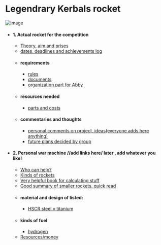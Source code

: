 # Legendrary Kerbals rocket
![image](https://www1.grc.nasa.gov/beginners-guide-to-aeronautics/model-rocket-engine-designation/)
* #### 1. Actual rocket for the competition
    * [Theory, aim and prises](theory_aim_prices.md)
    * [dates, deadlines and achievements log](dates_deadlines_acheivements.md)
    * #### requirements
        * [rules](rules.md)
        * [documents](documents_required_stuff.md)
        * [organization part for Abby](for_abby.md)
    * #### resources needed
        * [parts and costs](parts_costs.md)
    * #### commentaries and thoughts
        * [personal comments on project, ideas(everyone adds here anything)](comment_compet.md)
        * [future plans decided by group](futur_plans_comp.md)
     

* #### 2. Personal war machine //add links here\/ later , add whatever you like!
    * [Who can help?](who_help.md)
    * [Kinds of rockets](https://www1.grc.nasa.gov/beginners-guide-to-aeronautics/model-rocket-engine-designation/)
    * [Very helpful book for calculating stuff](https://cloudflare-ipfs.com/ipfs/bafykbzacecike6aafvfmssy6ppjohgp5qolkioxw5w5l2y6hxnvyf5pw2yk72?filename=Hill%20Peterson%20-%20Mechanics%20and%20thermodynamics%20of%20propulsion%20%281992%29.pdf)
    * [Good summary of smaller rockets. quick read](https://spacha.github.io/How-to-Rocket/)
    * #### material and design of listed:
        * [HSCR steel v titanium](https://dsiac.org/articles/high-strength-corrosion-resistant-steel-over-titanium-alloy-for-aircraft-critical-components/)
    * #### kinds of fuel
        * [hydrogen](hydrogen.md)
    * [Resources/money](res_mon.md) 


